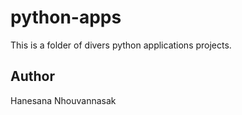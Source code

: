 # python-apps

This is a folder of divers python applications projects.

## Author

Hanesana Nhouvannasak
